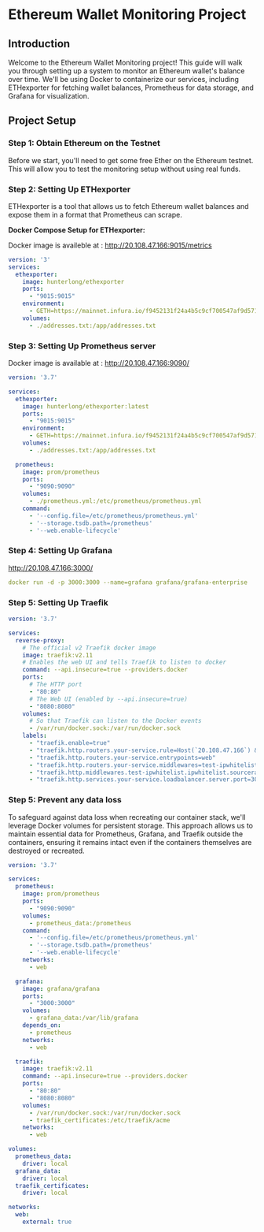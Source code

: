 # Ethereum Wallet Monitoring Project

## Introduction

Welcome to the Ethereum Wallet Monitoring project! This guide will walk you through setting up a system to monitor an Ethereum wallet's balance over time. We'll be using Docker to containerize our services, including ETHexporter for fetching wallet balances, Prometheus for data storage, and Grafana for visualization.

## Project Setup

### Step 1: Obtain Ethereum on the Testnet

Before we start, you'll need to get some free Ether on the Ethereum testnet. This will allow you to test the monitoring setup without using real funds.

### Step 2: Setting Up ETHexporter

ETHexporter is a tool that allows us to fetch Ethereum wallet balances and expose them in a format that Prometheus can scrape.

**Docker Compose Setup for ETHexporter:**


Docker image is availeble at : http://20.108.47.166:9015/metrics

```yaml
version: '3'
services:
  ethexporter:
    image: hunterlong/ethexporter
    ports:
      - "9015:9015"
    environment:
      - GETH=https://mainnet.infura.io/f9452131f24a4b5c9cf700547af9d571
    volumes:
      - ./addresses.txt:/app/addresses.txt

```

### Step 3: Setting Up Prometheus server

Docker image is available at : http://20.108.47.166:9090/

```yaml
version: '3.7'

services:
  ethexporter:
    image: hunterlong/ethexporter:latest
    ports:
      - "9015:9015"
    environment:
      - GETH=https://mainnet.infura.io/f9452131f24a4b5c9cf700547af9d571
    volumes:
      - ./addresses.txt:/app/addresses.txt

  prometheus:
    image: prom/prometheus
    ports:
      - "9090:9090"
    volumes:
      - ./prometheus.yml:/etc/prometheus/prometheus.yml
    command:
      - '--config.file=/etc/prometheus/prometheus.yml'
      - '--storage.tsdb.path=/prometheus'
      - '--web.enable-lifecycle'

```

### Step 4: Setting Up Grafana


http://20.108.47.166:3000/


```yaml
docker run -d -p 3000:3000 --name=grafana grafana/grafana-enterprise
```


### Step 5: Setting Up Traefik


```yaml
version: '3.7'

services:
  reverse-proxy:
    # The official v2 Traefik docker image
    image: traefik:v2.11
    # Enables the web UI and tells Traefik to listen to docker
    command: --api.insecure=true --providers.docker
    ports:
      # The HTTP port
      - "80:80"
      # The Web UI (enabled by --api.insecure=true)
      - "8080:8080"
    volumes:
      # So that Traefik can listen to the Docker events
      - /var/run/docker.sock:/var/run/docker.sock
    labels:
      - "traefik.enable=true"
      - "traefik.http.routers.your-service.rule=Host(`20.108.47.166`) && PathPrefix(`/`)"
      - "traefik.http.routers.your-service.entrypoints=web"
      - "traefik.http.routers.your-service.middlewares=test-ipwhitelist"
      - "traefik.http.middlewares.test-ipwhitelist.ipwhitelist.sourcerange=197.8.1.185"
      - "traefik.http.services.your-service.loadbalancer.server.port=3000"


```

### Step 5: Prevent any data loss

To safeguard against data loss when recreating our container stack, we'll leverage Docker volumes for persistent storage. This approach allows us to maintain essential data for Prometheus, Grafana, and Traefik outside the containers, ensuring it remains intact even if the containers themselves are destroyed or recreated.



```yaml
version: '3.7'

services:
  prometheus:
    image: prom/prometheus
    ports:
      - "9090:9090"
    volumes:
      - prometheus_data:/prometheus
    command:
      - '--config.file=/etc/prometheus/prometheus.yml'
      - '--storage.tsdb.path=/prometheus'
      - '--web.enable-lifecycle'
    networks:
      - web

  grafana:
    image: grafana/grafana
    ports:
      - "3000:3000"
    volumes:
      - grafana_data:/var/lib/grafana
    depends_on:
      - prometheus
    networks:
      - web

  traefik:
    image: traefik:v2.11
    command: --api.insecure=true --providers.docker
    ports:
      - "80:80"
      - "8080:8080"
    volumes:
      - /var/run/docker.sock:/var/run/docker.sock
      - traefik_certificates:/etc/traefik/acme
    networks:
      - web

volumes:
  prometheus_data:
    driver: local
  grafana_data:
    driver: local
  traefik_certificates:
    driver: local

networks:
  web:
    external: true
```

